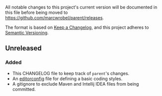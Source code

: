 All notable changes to this project's current version will be documented in this file before being
moved to https://github.com/marcwrobel/parent/releases.

The format is based on [Keep a Changelog](https://keepachangelog.com/en/1.0.0/),
and this project adheres to [Semantic Versioning](https://semver.org/spec/v2.0.0.html).


## Unreleased
### Added
- This CHANGELOG file to keep track of `parent`'s changes.
- An [editorconfig](https://editorconfig.org/) file for defining a basic coding styles.
- A gitignore to exclude Maven and Intellij IDEA files from being committed.
